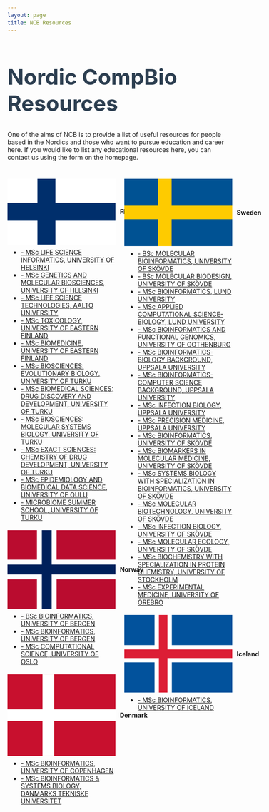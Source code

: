 ```yaml
---
layout: page
title: NCB Resources
---
```


<h1 style="font-size:48px; color:#2c3e50;">Nordic CompBio Resources</h1>  

One of the aims of NCB is to provide a list of useful resources for people based in the Nordics and those who want to pursue education and career here. If you would like to list any educational resources here, you can contact us using the form on the homepage.

<div style="display: flex; flex-wrap: wrap; justify-content: space-between; margin: 40px 0;">

  <!-- Column 1 -->
  <div style="flex: 0 0 48%; margin-bottom: 30px;">
    <!-- Country 1 -->
    <div style="margin-bottom: 20px;">
      <div style="display: flex; align-items: center;">
        <img src="/assets/img/Flags/Finland flag.png" alt="Finland Flag" style="margin-right: 10px;">
        <strong>Finland</strong>
      </div>
      <ul style="margin: 8px 0 0 30px; padding: 0;">
        <li><a href="https://www.helsinki.fi/en/degree-programmes/life-science-informatics-masters-programme" target="_blank">- MSc LIFE SCIENCE INFORMATICS, UNIVERSITY OF HELSINKI</a></li>
        <li><a href="https://www.helsinki.fi/en/degree-programmes/genetics-and-molecular-biosciences-masters-programme" target="_blank">- MSc GENETICS AND MOLECULAR BIOSCIENCES, UNIVERSITY OF HELSINKI</a></li>
        <li><a href="https://www.aalto.fi/en/study-options/life-science-technologies-master-of-science-technology" target="_blank">- MSc LIFE SCIENCE TECHNOLOGIES, AALTO UNIVERSITY</a></li>
        <li><a href="https://www.uef.fi/en/degree-programme/masters-degree-programme-in-toxicology" target="_blank">- MSc TOXICOLOGY, UNIVERSITY OF EASTERN FINLAND</a></li>
        <li><a href="https://www.uef.fi/en/degree-programme/masters-degree-programme-in-biomedicine" target="_blank">- MSc BIOMEDICINE, UNIVERSITY OF EASTERN FINLAND</a></li>
        <li><a href="https://www.utu.fi/en/study-at-utu/masters-degree-programme-in-biosciences-evolutionary-biology" target="_blank">- MSc BIOSCIENCES: EVOLUTIONARY BIOLOGY, UNIVERSITY OF TURKU</a></li>
        <li><a href="https://www.utu.fi/en/study-at-utu/masters-degree-programme-in-biomedical-sciences-drug-discovery-and-development" target="_blank">- MSc BIOMEDICAL SCIENCES: DRUG DISCOVERY AND DEVELOPMENT, UNIVERSITY OF TURKU</a></li>
        <li><a href="https://www.utu.fi/en/study-at-utu/masters-degree-programme-in-biosciences-molecular-systems-biology" target="_blank">- MSc BIOSCIENCES: MOLECULAR SYSTEMS BIOLOGY, UNIVERSITY OF TURKU</a></li>
        <li><a href="https://www.utu.fi/en/study-at-utu/masters-degree-programme-in-exact-sciences-chemistry-of-drug-development" target="_blank">- MSc EXACT SCIENCES: CHEMISTRY OF DRUG DEVELOPMENT, UNIVERSITY OF TURKU</a></li>
        <li><a href="https://www.oulu.fi/en/apply/masters-epidemiology-and-biomedical-data-science" target="_blank">- MSc EPIDEMIOLOGY AND BIOMEDICAL DATA SCIENCE, UNIVERSITY OF OULU</a></li>
        <li><a href="https://sites.utu.fi/microbiomesummerschool/" target="_blank">- MICROBIOME SUMMER SCHOOL, UNIVERSITY OF TURKU</a></li>
      </ul>
    </div>
    <!-- Country 2 -->
    <div style="margin-bottom: 20px;">
      <div style="display: flex; align-items: center;">
        <img src="/assets/img/Flags/Flag_of_Norway.png" alt="Norway Flag" style="margin-right: 10px;">
        <strong>Norway</strong>
      </div>
      <ul style="margin: 8px 0 0 30px; padding: 0;">
        <li><a href="https://www.uib.no/en/rg/bioinformatics/114033/bachelor" target="_blank">- BSc BIOINFORMATICS, UNIVERSITY OF BERGEN</a></li>
        <li><a href="https://www.uib.no/en/rg/bioinformatics/114034/master" target="_blank">- MSc BIOINFORMATICS, UNIVERSITY OF BERGEN</a></li>
        <li><a href="https://www.uio.no/english/studies/programmes/computational-science-master/programme-options/bioinformatics/index.html" target="_blank">- MSc COMPUTATIONAL SCIENCE, UNIVERSITY OF OSLO</a></li>
      </ul>
    </div>
    <!-- Country 3 -->
    <div style="margin-bottom: 20px;">
      <div style="display: flex; align-items: center;">
        <img src="/assets/img/Flags/Denmark flag.png" alt="Denmark Flag" style="margin-right: 10px;">
        <strong>Denmark</strong>
      </div>
      <ul style="margin: 8px 0 0 30px; padding: 0;">
        <li><a href="https://www.ku.dk/studies/masters/bioinformatics" target="_blank">- MSc BIOINFORMATICS, UNIVERSITY OF COPENHAGEN</a></li>
        <li><a href="https://www.dtu.dk/english/education/graduate/msc-programmes/bioinformatics" target="_blank">- MSc BIOINFORMATICS & SYSTEMS BIOLOGY, DANMARKS TEKNISKE UNIVERSITET</a></li>
      </ul>
    </div>

  </div>
  <!-- Column 2 -->
  <div style="flex: 0 0 48%; margin-bottom: 30px;">
    <!-- Country 4 -->
    <div style="margin-bottom: 20px;">
      <div style="display: flex; align-items: center;">
        <img src="/assets/img/Flags/Sweden flag.png" alt="Sweden Flag" style="margin-right: 10px;">
        <strong>Sweden</strong>
      </div>
      <ul style="margin: 8px 0 0 30px; padding: 0;">
        <li><a href="https://www.his.se/en/molecular-bioinformatics-180/" target="_blank">- BSc MOLECULAR BIOINFORMATICS, UNIVERSITY OF SKÖVDE</a></li>
        <li><a href="https://www.his.se/en/education/bioscience/molecular-biodesign-molbg/" target="_blank">- BSc MOLECULAR BIODESIGN, UNIVERSITY OF SKÖVDE</a></li>
        <li><a href="https://www.lunduniversity.lu.se/lubas/i-uoh-lu-NABIF/18010" target="_blank">- MSc BIOINFORMATICS, LUND UNIVERSITY </a></li>
        <li><a href="https://www.lunduniversity.lu.se/lubas/i-uoh-lu-NATBE-TBBO/18180" target="_blank">- MSc APPLIED COMPUTATIONAL SCIENCE-BIOLOGY, LUND UNIVERSITY </a></li>
        <li><a href="https://www.gu.se/en/study-gothenburg/bioinformatics-and-functional-genomics-bio210" target="_blank">- MSc BIOINFORMATICS AND FUNCTIONAL GENOMICS, UNIVERSITY OF GOTHENBURG</a></li>
        <li><a href="https://www.uu.se/en/study/programme/masters-programme-bioinformatics-biology-background" target="_blank">- MSc BIOINFORMATICS-BIOLOGY BACKGROUND, UPPSALA UNIVERSITY</a></li>
        <li><a href="https://www.uu.se/en/study/programme/masters-programme-bioinformatics-computer-science-background" target="_blank">- MSc BIOINFORMATICS-COMPUTER SCIENCE BACKGROUND, UPPSALA UNIVERSITY</a></li>
        <li><a href="https://www.uu.se/en/study/programme/masters-programme-infection-biology" target="_blank">- MSc INFECTION BIOLOGY, UPPSALA UNIVERSITY</a></li>
        <li><a href="https://www.uu.se/en/study/programme/masters-programme-precision-medicine" target="_blank">- MSc PRECISION MEDICINE, UPPSALA UNIVERSITY</a></li>
        <li><a href="https://www.his.se/en/education/bioscience/bioinformatics-masters-programme-biima/" target="_blank">- MSc BIOINFORMATICS, UNIVERSITY OF SKÖVDE</a></li>
        <li><a href="https://www.his.se/en/biomarkers-120" target="_blank">- MSc BIOMARKERS IN MOLECULAR MEDICINE, UNIVERSITY OF SKÖVDE</a></li>
        <li><a href="https://www.his.se/en/systems-biology-bioinformatics-120" target="_blank">- MSc SYSTEMS BIOLOGY WITH SPECIALIZATION IN BIOINFORMATICS, UNIVERSITY OF SKÖVDE</a></li>
        <li><a href="https://www.his.se/en/molecular-biotechnology-120" target="_blank">- MSc MOLECULAR BIOTECHNOLOGY, UNIVERSITY OF SKÖVDE</a></li>
        <li><a href="https://www.his.se/en/infection-biology-120" target="_blank">- MSc INFECTION BIOLOGY, UNIVERSITY OF SKÖVDE</a></li>
        <li><a href="https://www.his.se/en/molecular-ecology-120" target="_blank">- MSc MOLECULAR ECOLOGY, UNIVERSITY OF SKÖVDE</a></li>
        <li><a href="https://utbildning.su.se/english/education/course-catalogue/nb/nbbko?eventcode=53000&semester=HT2024" target="_blank">- MSc BIOCHEMISTRY WITH SPECIALIZATION IN PROTEIN CHEMISTRY, UNIVERSITY OF STOCKHOLM</a></li>
        <li><a href="https://www.oru.se/english/study/master-students/masters-programmes/masters-programme-in-experimental-medicine/" target="_blank">- MSc EXPERIMENTAL MEDICINE, UNIVERSITY OF ÖREBRO</a></li>
      </ul>
    </div>
    <!-- Country 5 -->
    <div style="margin-bottom: 20px;">
      <div style="display: flex; align-items: center;">
        <img src="/assets/img/Flags/Iceland.png" alt="Iceland Flag" style="margin-right: 10px;">
        <strong>Iceland</strong>
      </div>
      <ul style="margin: 8px 0 0 30px; padding: 0;">
        <li><a href="https://english.hi.is/bioinformatics/ms" target="_blank">- MSc BIOINFORMATICS, UNIVERSITY OF ICELAND</a></li>
      </ul>
    </div>

  </div>
</div>
